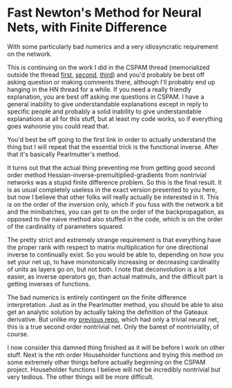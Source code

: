 Fast Newton's Method for Neural Nets, with Finite Difference
=====

With some particularly bad numerics and a very idiosyncratic requirement on the network.

This is continuing on the work I did in the CSPAM thread (memorialized outside the thread [first](https://github.com/howonlee/bobdobbshess), [second](https://github.com/howonlee/bobdobbsnewton), [third](https://github.com/howonlee/twostrangethings)) and you'd probably be best off asking question or making comments there, although I'll probably end up hanging in the HN thread for a while. If you need a really friendly explanation, you are best off asking me questions in CSPAM. I have a general inability to give understandable explanations except in reply to specific people and probably a solid inability to give understandable explanations at all for this stuff, but at least my code works, so if everything goes wahoonie you could read that.

You'd best be off going to the first link in order to actually understand the thing but I will repeat that the essential trick is the functional inverse. After that it's basically Pearlmutter's method.

It turns out that the actual thing preventing me from getting good second order method Hessian-inverse-premultiplied-gradients from nontrivial networks was a stupid finite difference problem. So this is the final result. It is as usual completely useless in the exact version presented to you here, but now I believe that other folks will really actually be interested in it. This is on the order of the inversion only, which if you fuss with the network a bit and the minibatches, you can get to on the order of the backpropagation, as opposed to the naive method also stuffed in the code, which is on the order of the cardinality of parameters squared.

The pretty strict and extremely strange requirement is that everything have the proper rank with respect to matrix multiplication for one directional inverse to continually exist. So you would be able to, depending on how you set your net up, to have monotonically increasing or decreasing cardinality of units as layers go on, but not both. I note that deconvolution is a lot easier, as inverse operators go, than actual matmuls, and the difficult part is getting inverses of functions.

The bad numerics is entirely contingent on the finite difference interpretation. Just as in the Pearlmutter method, you should be able to also get an analytic solution by actually taking the definition of the Gateaux derivative. But unlike my [previous repo](https://github.com/howonlee/twostrangethings), which had only a trivial neural net, this is a true second order nontrivial net. Only the barest of nontriviality, of course.

I now consider this damned thing finished as it will be before I work on other stuff. Next is the nth order Householder functions and trying this method on some extremely other things before actually beginning on the CSPAM project. Householder functions I believe will not be incredibly nontrivial but very tedious. The other things will be more difficult.
